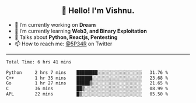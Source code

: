 <h2 align="center">👋 Hello! I'm Vishnu.</h2>


- 🔭 I’m currently working on **Dream**
- 🌱 I’m currently learning **Web3, and Binary Exploitation**
- 💬 Talks about **Python, Reactjs, Pentesting**
- 📫 How to reach me: [@5P34R](https://twitter.com/Vishnu27302693) on Twitter

---
<!--START_SECTION:waka-->

```txt
Total Time: 6 hrs 41 mins

Python     2 hrs 7 mins    ████████░░░░░░░░░░░░░░░░░   31.76 %
C++        1 hr 35 mins    ██████░░░░░░░░░░░░░░░░░░░   23.68 %
Go         1 hr 27 mins    █████▒░░░░░░░░░░░░░░░░░░░   21.65 %
C          36 mins         ██▒░░░░░░░░░░░░░░░░░░░░░░   08.99 %
APL        22 mins         █▒░░░░░░░░░░░░░░░░░░░░░░░   05.50 %
```

<!--END_SECTION:waka-->
